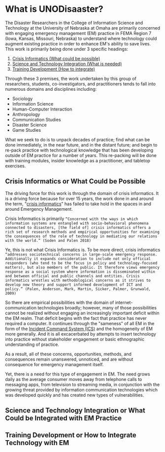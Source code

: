 # What is UNODisaaster?

The Disaster Researchers in the College of Information Science and Technology at the University of Nebraska at Omaha are primarily concerned with engaging emergency management (EM) practice in FEMA Region 7 (Iowa, Kansas, Missouri, Nebraska) to understand where technology could augment existing practice in order to enhance EM's ability to save lives. This work is primarily being done under 3 specific headings: 

1. [Crisis Informatics (What could be possible)](#CI-What)
2. [Science and Technology Integration (What is needed)](#STISIG)
3. [Training Development (How to integrate)](#Training)

Through these 3 premises, the work undertaken by this group of researchers, students, co-investigators, and practitioners tends to fall into numerous domains and disciplines including: 

* Sociology
* Information Science
* Human-Computer Interaction
* Anthropology
* Communication Studies
* Disaster Science
* Game Studies

What we seek to do is to unpack decades of practice; find what can be done immediately, in the near future, and in the distant future; and begin to re-pack practice with technological knowledge that has been developing outside of EM practice for a number of years. This re-packing will be done with training modules, insider knowledge as a practitioner, and tabletop exercises. 

<a name="CI-What"></a>
## Crisis Informatics or What Could be Possible

The driving force for this work is through the domain of crisis informatics. It is a driving force because for over 15 years, the work done in and around the term, "[crisis informatics](https://tinyurl.com/crisisinformatics)" has failed to take hold in the spaces in and around Emergency Management. 

Crisis Informatics is primarily `“Concerned with the ways in which information systems are entangled with socio-behavioral phenomena connected to disasters, [the field of] crisis informatics offers a rich set of research methods and empirical opportunities for examining the consequences of the role of technology in mediating our relations with the world.” (Soden and Palen 2018)`

Ye, this is not what Crisis Informatics is. To be more direct, crisis informatics `“addresses sociotechnical concerns in large-scale emergency response. Additionally it expands consideration to include not only official responders (who tend to be the focus in policy and technology-focused matters), but also members of the public. It therefore views emergency response as a social system where information is disseminated within and between official and public channels and entities. Crisis informatics wrestles with methodological concerns as it strives to develop new theory and support informed development of ICT and policy.” (Palen, Anderson, Mark, Martin, Sicker, Palmer, Grunwald, 2009)`

So there are empirical possibilities with the domain of internet-communication technologies broadly; however, many of those possibilities cannot be realized without engaging an increasingly important deficit within the EM realm. That deficit begins with the fact that practice has never required a computer. It continues through the "sameness" of all EM in the form of the [Incident Command System (ICS)](https://training.fema.gov/is/courseoverview.aspx?code=is-100.c) and the homogeneity of EM more generally. And it is all excacerbated by attempts to insert technology into practice without stakeholder engagement or basic ethnographic understanding of practice. 

As a result, all of these concerns, opportunities, methods, and consequences remain unanswered, unnoticed, and are without consequence for emergency management itself.

Yet, there is a need for this type of engagement in EM. The need grows daily as the average consumer moves away from telephone calls to messaging apps, from television to streaming media, in conjunction with the growing threat provided by information communication technologies which was developed quickly and has created new types of vulnerabilities. 

<a name="STISIG"></a>
## Science and Technology Integration or What Could be Integrated with EM Practice

<a name="Training"></a>
## Training Development or How to Integrate Technology with EM
